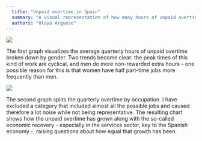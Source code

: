```yaml
---
  title: "Unpaid overtime in Spain"
  summary: "A visual representation of how many hours of unpaid overtime Spanish workers do"
  authors: "Olaya Argueso"
---
```

![](viz/median-overtime-gender-copia.png)

The first graph  visualizes the average quarterly hours of unpaid overtime broken down by gender. Two trends become clear: the peak times of this kind of work are cyclical, and men do more non-rewarded extra hours - one possible reason for this is that women have half part-time jobs more frequently than men.

![](viz/overtime-occupation-draft-copia.png)

The second graph splits the quarterly overtime by occupation. I have excluded a category that included almost all the possible jobs and caused therefore a lot noise while not being representative. The resulting chart shows how the unpaid overtime has grown along with the so-called economic recovery - especially in the services sector, key to the Spanish economy -, raising questions about how equal that growth has been.
